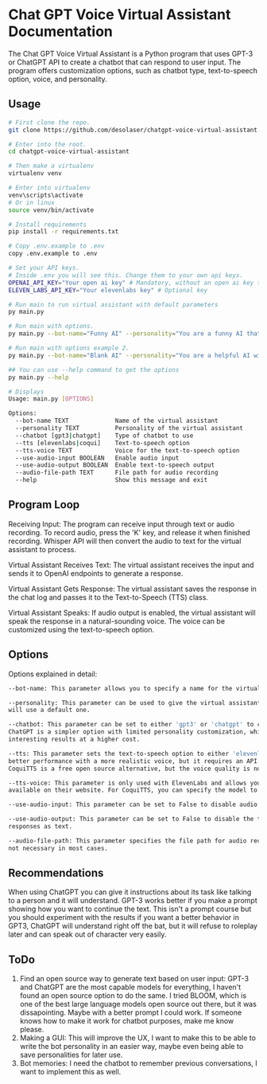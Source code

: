 # Chat GPT Voice Virtual Assistant Documentation

The Chat GPT Voice Virtual Assistant is a Python program that uses GPT-3 or ChatGPT API to create a chatbot that can respond to user input.
The program offers customization options, such as chatbot type, text-to-speech option, voice, and personality.

## Usage

```bash
# First clone the repo.
git clone https://github.com/desolaser/chatgpt-voice-virtual-assistant.git

# Enter into the root.
cd chatgpt-voice-virtual-assistant

# Then make a virtualenv
virtualenv venv

# Enter into virtualenv
venv\scripts\activate
# Or in linux
source venv/bin/activate

# Install requirements
pip install -r requirements.txt

# Copy .env.example to .env
copy .env.example to .env

# Set your API keys.
# Inside .env you will see this. Change them to your own api keys.
OPENAI_API_KEY="Your open ai key" # Mandatory, without an open ai key the program will not run.
ELEVEN_LABS_API_KEY="Your elevenlabs key" # Optional key

# Run main to run virtual assistant with default parameters
py main.py

# Run main with options.
py main.py --bot-name="Funny AI" --personality="You are a funny AI that makes funny comments about dominating humanity and makes jokes all the time." --chatbot=gpt3 --tts=elevenlabs --tts-voice=Domi 

# Run main with options example 2.
py main.py --bot-name="Blank AI" --personality="You are a helpful AI with no personality whatsoever." --chatbot=chatgpt --tts=coqui --tts-voice=tts_models/en/ljspeech/tacotron2-DDC

## You can use --help command to get the options
py main.py --help

# Displays
Usage: main.py [OPTIONS]

Options:
  --bot-name TEXT             Name of the virtual assistant
  --personality TEXT          Personality of the virtual assistant
  --chatbot [gpt3|chatgpt]    Type of chatbot to use
  --tts [elevenlabs|coqui]    Text-to-speech option
  --tts-voice TEXT            Voice for the text-to-speech option
  --use-audio-input BOOLEAN   Enable audio input
  --use-audio-output BOOLEAN  Enable text-to-speech output
  --audio-file-path TEXT      File path for audio recording
  --help                      Show this message and exit
```

## Program Loop

Receiving Input: The program can receive input through text or audio recording. To record audio, 
press the 'K' key, and release it when finished recording. Whisper API will then convert the audio 
to text for the virtual assistant to process.

Virtual Assistant Receives Text: The virtual assistant receives the input and sends it to OpenAI 
endpoints to generate a response.

Virtual Assistant Gets Response: The virtual assistant saves the response in the chat log and passes
it to the Text-to-Speech (TTS) class.

Virtual Assistant Speaks: If audio output is enabled, the virtual assistant will speak the response
in a natural-sounding voice. The voice can be customized using the text-to-speech option.

## Options

Options explained in detail:

```bash
--bot-name: This parameter allows you to specify a name for the virtual assistant. The default name is "AI".

--personality: This parameter can be used to give the virtual assistant a specific personality, otherwise it
will use a default one.

--chatbot: This parameter can be set to either 'gpt3' or 'chatgpt' to choose the type of chatbot to use.
ChatGPT is a simpler option with limited personality customization, while GPT-3 offers more varied and
interesting results at a higher cost.

--tts: This parameter sets the text-to-speech option to either 'elevenlabs' or 'coqui'. ElevenLabs provides 
better performance with a more realistic voice, but it requires an API key and is limited to 10,000 free credits.
CoquiTTS is a free open source alternative, but the voice quality is not as good as ElevenLabs.

--tts-voice: This parameter is only used with ElevenLabs and allows you to choose from different voices
available on their website. For CoquiTTS, you can specify the model to use.

--use-audio-input: This parameter can be set to False to disable audio input and use text input instead.

--use-audio-output: This parameter can be set to False to disable the text-to-speech functionality and receive
responses as text.

--audio-file-path: This parameter specifies the file path for audio recording. It can be customized, but is
not necessary in most cases.
```

## Recommendations

When using ChatGPT you can give it instructions about its task like talking to a person and it will understand.
GPT-3 works better if you make a prompt showing how you want to continue the text. This isn't a prompt course
but you should experiment with the results if you want a better behavior in GPT3, ChatGPT will understand right
off the bat, but it will refuse to roleplay later and can speak out of character very easily.

## ToDo

1. Find an open source way to generate text based on user input: GPT-3 and ChatGPT are the most capable models
for everything, I haven't found an open source option to do the same. I tried BLOOM, which is one of the
best large language models open source out there, but it was dissapointing. Maybe with a better prompt I could
work. If someone knows how to make it work for chatbot purposes, make me know please.
2. Making a GUI: This will improve the UX, I want to make this to be able to write the bot personality in an easier
way, maybe even being able to save personalities for later use.
3. Bot memories: I need the chatbot to remember previous conversations, I want to implement this as well.